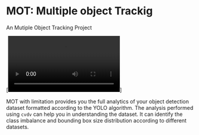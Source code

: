 # MOT: Multiple object Trackig
An Mutiple Object Tracking Project

[![Mask RCNN on 4K Video](output/output.avi)]


MOT with limitation provides you the full analytics of your object detection dataset formatted according to the YOLO algorithm. The analysis performed using `cvdv` can help you in understanding the dataset. It can identify the class imbalance and bounding box size distribution according to different datasets.
 
